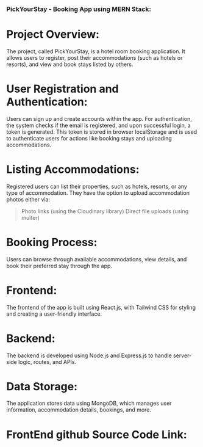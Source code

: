 ### PickYourStay - Booking App using MERN Stack:

# Project Overview:
The project, called PickYourStay, is a hotel room booking application. It allows users to register, post their accommodations (such as hotels or resorts), and view and book stays listed by others.

# User Registration and Authentication:
Users can sign up and create accounts within the app. For authentication, the system checks if the email is registered, and upon successful login, a token is generated. This token is stored in browser localStorage and is used to authenticate users for actions like booking stays and uploading accommodations.

# Listing Accommodations:
Registered users can list their properties, such as hotels, resorts, or any type of accommodation. They have the option to upload accommodation photos either via:

> Photo links (using the Cloudinary library)
> Direct file uploads (using multer)

# Booking Process:
Users can browse through available accommodations, view details, and book their preferred stay through the app.

# Frontend:
The frontend of the app is built using React.js, with Tailwind CSS for styling and creating a user-friendly interface.

# Backend:
The backend is developed using Node.js and Express.js to handle server-side logic, routes, and APIs.

# Data Storage:
The application stores data using MongoDB, which manages user information, accommodation details, bookings, and more.

# FrontEnd github Source Code Link:[ ](https://github.com/hnasreen/Booking-App---MERN-Stack---Frontend)




